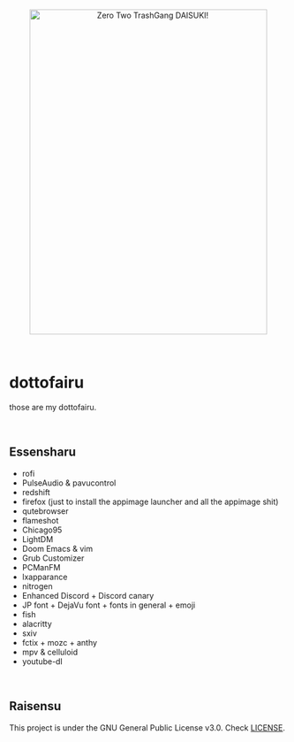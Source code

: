 <br>
<p align="center">
  <img src="https://i.imgur.com/PPTH3lA.png" alt="Zero Two TrashGang DAISUKI!" width="430" height="588">
  </p>
  <br>
  

# dottofairu #

those are my dottofairu.

<br>

## Essensharu ##

- rofi
- PulseAudio & pavucontrol
- redshift
- firefox (just to install the appimage launcher and all the appimage shit)
- qutebrowser
- flameshot
- Chicago95
- LightDM
- Doom Emacs & vim
- Grub Customizer
- PCManFM
- lxapparance
- nitrogen
- Enhanced Discord + Discord canary
- JP font + DejaVu font + fonts in general + emoji
- fish
- alacritty
- sxiv
- fctix + mozc + anthy
- mpv & celluloid
- youtube-dl

<br>

## Raisensu ##
This project is under the GNU General Public License v3.0. Check [LICENSE](https://github.com/Scxrpion69/dotfiles/blob/master/LICENSE/ "LICENSE").
